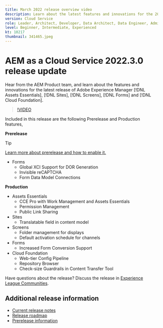 ```yaml
---
title: March 2022 release overview video
description: Learn about the latest features and innovations for the 2022-3-0 release for Adobe Experience Manager [!DNL Assets Essentials], [!DNL Sites], [!DNL Screens], [!DNL Forms] and [!DNL Cloud Foundation].
version: Cloud Service
role: Leader, Architect, Developer, Data Architect, Data Engineer, Admin, User
level: Beginner, Intermediate, Experienced
kt: 10217
thumbnail: 341465.jpeg
---
```

# AEM as a Cloud Service 2022.3.0 release update 

Hear from the AEM Product team, and learn about the features and innovations for the latest release of Adobe Experience Manager [!DNL Assets Essentials], [!DNL Sites], [!DNL Screens], [!DNL Forms] and [!DNL Cloud Foundation].

>[!VIDEO](https://video.tv.adobe.com/v/341465/?quality=12&learn=on)

Included in this release are the following Prerelease and Production features,

**Prerelease**

>[!TIP]
>
>[Learn more about prerelease and how to enable it.](https://experienceleague.adobe.com/docs/experience-manager-cloud-service/content/release-notes/prerelease.html)

* Forms
  * Global XCI Support for DOR Generation
  * Invisible reCAPTCHA
  * Form Data Model Connections

**Production**

* Assets Essentials
  * CCE Pro with Work Management and Assets Essentials
  * Permission Management
  * Public Link Sharing
* Sites
  * Translatable field in content model
* Screens
  * Folder management for displays
  * Default activation schedule for channels
* Forms
  * Increased Form Conversion Support
* Cloud Foundation
  * Web-tier Config Pipeline
  * Repository Browser
  * Check-size Guardrails in Content Transfer Tool

Have questions about the release?  Discuss the release in [Experience League Communities](https://experienceleaguecommunities.adobe.com/t5/adobe-experience-manager/aem-as-a-cloud-service-2022-3-0-release-update/td-p/449599).

## Additional release information

* [Current release notes](https://experienceleague.adobe.com/docs/experience-manager-cloud-service/content/release-notes/home.html)
* [Release roadmap](https://experienceleague.adobe.com/docs/experience-manager-release-information/aem-release-updates/update-releases-roadmap.html)
* [Prerelease information](https://experienceleague.adobe.com/docs/experience-manager-cloud-service/content/release-notes/prerelease.html)
